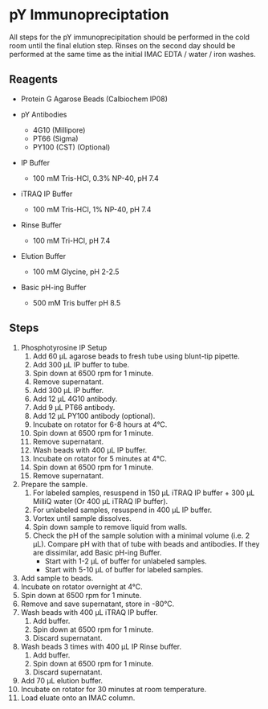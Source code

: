 # pY Immunopreciptation

All steps for the pY immunoprecipitation should be performed in the cold room
until the final elution step. Rinses on the second day should be performed at
the same time as the initial IMAC EDTA / water / iron washes.

## Reagents

* Protein G Agarose Beads (Calbiochem IP08)

* pY Antibodies
    * 4G10 (Millipore)
    * PT66 (Sigma)
    * PY100 (CST) (Optional)

* IP Buffer
    * 100 mM Tris-HCl, 0.3% NP-40, pH 7.4

* iTRAQ IP Buffer
    * 100 mM Tris-HCl, 1% NP-40, pH 7.4

* Rinse Buffer
    * 100 mM Tri-HCl, pH 7.4

* Elution Buffer
    * 100 mM Glycine, pH 2-2.5

* Basic pH-ing Buffer
    * 500 mM Tris buffer pH 8.5

## Steps

1. Phosphotyrosine IP Setup
    1. Add 60 μL agarose beads to fresh tube using blunt-tip pipette.
    2. Add 300 μL IP buffer to tube.
    3. Spin down at 6500 rpm for 1 minute.
    4. Remove supernatant.
    5. Add 300 μL IP buffer.
    6. Add 12 μL 4G10 antibody.
    7. Add 9 μL PT66 antibody.
    8. Add 12 μL PY100 antibody (optional).
    9. Incubate on rotator for 6-8 hours at 4°C.
    10. Spin down at 6500 rpm for 1 minute.
    11. Remove supernatant.
    12. Wash beads with 400 μL IP buffer.
    13. Incubate on rotator for 5 minutes at 4°C.
    14. Spin down at 6500 rpm for 1 minute.
    15. Remove supernatant.
2. Prepare the sample.
    1. For labeled samples, resuspend in 150 μL iTRAQ IP buffer + 300 μL MilliQ
       water (Or 400 μL iTRAQ IP buffer).
    2. For unlabeled samples, resuspend in 400 μL IP buffer.
    3. Vortex until sample dissolves.
    4. Spin down sample to remove liquid from walls.
    5. Check the pH of the sample solution with a minimal volume (i.e. 2
       μL). Compare pH with that of tube with beads and antibodies. If they are
       dissimilar, add Basic pH-ing Buffer.
          * Start with 1-2 μL of buffer for unlabeled samples.
          * Start with 5-10 μL of buffer for labeled samples.
3. Add sample to beads.
4. Incubate on rotator overnight at 4°C.
5. Spin down at 6500 rpm for 1 minute.
6. Remove and save supernatant, store in -80°C.
7. Wash beads with 400 μL iTRAQ IP buffer.
    1. Add buffer.
    2. Spin down at 6500 rpm for 1 minute.
    3. Discard supernatant.
8. Wash beads 3 times with 400 μL IP Rinse buffer.
    1. Add buffer.
    2. Spin down at 6500 rpm for 1 minute.
    3. Discard supernatant.
9. Add 70 μL elution buffer.
10. Incubate on rotator for 30 minutes at room temperature.
11. Load eluate onto an IMAC column.
